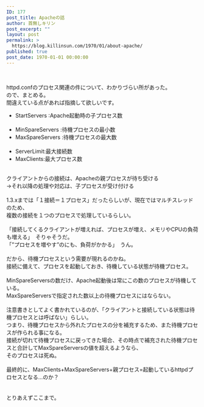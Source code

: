 ```yaml
---
ID: 177
post_title: Apacheの話
author: 首無しキリン
post_excerpt: ""
layout: post
permalink: >
  https://blog.killinsun.com/1970/01/about-apache/
published: true
post_date: 1970-01-01 00:00:00
---
```

<br>
<div class="section">
<p>httpd.confのプロセス関連の件について、わかりづらい所があった。<br>ので、まとめる。<br>間違えている点があれば指摘して欲しいです。<br></p>
<ul>
<li>StartServers :Apache起動時の子プロセス数</li>
<br>				<li>MinSpareServers :待機プロセスの最小数</li>
<li>MaxSpareServers :待機プロセスの最大数</li>
<br>				<li>ServerLimit:最大接続数</li>
<li>MaxClients:最大プロセス数</li>
<br>			</ul>
<p>クライアントからの接続は、Apacheの親プロセスが待ち受ける<br>→それ以降の処理や対応は、子プロセスが受け付ける<br><br>1.3.xまでは「１接続＝１プロセス」だったらしいが、現在ではマルチスレッドのため、<br>複数の接続を１つのプロセスで処理しているらしい。<br><br>「接続してくるクライアントが増えれば、プロセスが増え、メモリやCPUの負荷も増える」　そりゃそうだ。<br>「”プロセスを増やす”のにも、負荷がかかる」　うん。<br><br>だから、待機プロセスという需要が現れるのかね。<br>接続に備えて、プロセスを起動しておき、待機している状態が待機プロセス。<br><br>MinSpareServersの数だけ、Apache起動後は常にこの数のプロセスが待機している。<br>MaxSpareServersで指定された数以上の待機プロセスにはならない。<br><br>注意書きとしてよく書かれているのが、「クライアントと接続している状態は待機プロセスとは呼ばない」らしい。<br>つまり、待機プロセスから外れたプロセスの分を補充するため、また待機プロセスが作られる事になる。<br>接続が切れて待機プロセスに戻ってきた場合、その時点で補充された待機プロセスと合計してMaxSpareServersの値を超えるようなら、<br>そのプロセスは死ぬ。<br><br>最終的に、MaxClients+MaxSpareServers+親プロセス=起動しているhttpdプロセスとなる…のか？<br><br><br>とりあえずここまで。</p>
</div>